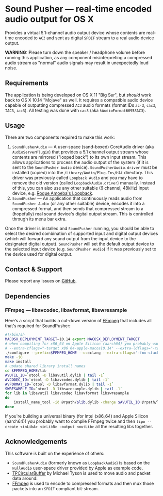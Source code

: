 # Sound Pusher — real-time encoded audio output for OS X
Provides a virtual 5.1-channel audio output device whose contents are real-time encoded to `AC3` and sent as digital `SPDIF` stream to a real audio device output.

**WARNING:** Please turn down the speaker / headphone volume before running this application, as any component misinterpreting a compressed audio stream as "normal" audio signals may result in unexpectedly loud noise.

## Requirements
The application is being developed on OS X 11 "Big Sur", but *should* work back to OS X 10.14 "Mojave" as well. It requires a compatible audio device capable of outputting compressed `AC3` audio formats (format IDs `ac-3`, `cac3`, `IAC3`, `iac3`). All testing was done with `cac3` (aka `kAudioFormat60958AC3`).

## Usage
There are two components required to make this work:

1. `SoundPusherAudio` — A user-space (sand-boxed) CoreAudio driver (aka `AudioServerPlugin`) that provides a 5.1 channel output stream whose contents are mirrored ("looped back") to its own input stream. This allows applications to process the audio output of the system (if it is sent to the `SoundPusher Audio` device). `SoundPusherAudio.driver` must be installed (copied) into the `/Library/Audio/Plug-Ins/HAL` directory. This driver was previously called `Loopback Audio` and you may have to remove the old version (called `LoopbackAudio.driver`) manually. Instead of this, you can also use any other suitable (6 channel, 48kHz) input device, e.g. [Rogue Amoeba's Loopback](https://rogueamoeba.com/loopback/).
2. `SoundPusher` — An application that continuously reads audio from `SoundPusher Audio` (or any other suitable) device, encodes it into a compressed format, and then sends that compressed stream to a (hopefully) real sound device's digital output stream. This is controlled through its menu bar extra.

Once the driver is installed and `SoundPusher` running, you should be able to select the desired combination of supported input and digital output devices (which will forward any sound output from the input device to the designated digital output). `SoundPusher` will set the default output device to the selected input device (e.g. `SoundPusher Audio`) if it was previously set to the device used for digital output.

## Contact & Support
Please report any issues on [GitHub](https://github.com/q-p/SoundPusher).

## Dependencies
### FFmpeg — libavcodec, libavformat, libswresample
Here's a script that builds a cut-down version of [FFmpeg](http://www.ffmpeg.org) that includes all that's required for SoundPusher:
```sh
#!/bin/sh
MACOSX_DEPLOYMENT_TARGET=10.14 export MACOSX_DEPLOYMENT_TARGET
# when compiling for x86_64 on Apple Silicon (aarch64) you probably want to install yasm and add the following:
# --extra-cflags="-target x86_64-apple-macos10.14" --extra-ldflags="-target x86_64-apple-macos10.14" --arch=x86 --x86asmexe=<PATH_TO_YASM>/bin/yasm
./configure --prefix=$FFMPEG_HOME --cc=clang --extra-cflags="-fno-stack-check" --disable-static --enable-shared --disable-all --disable-autodetect --disable-programs --disable-doc --disable-everything --disable-pthreads --disable-network --disable-dct --disable-dwt --disable-lsp --disable-lzo --disable-rdft --disable-faan --disable-pixelutils --enable-avutil --enable-avcodec --enable-avformat --enable-swresample --enable-encoder=ac3 --enable-muxer=spdif
make -j8
make install
# update shared library install names
cd $FFMPEG_HOME/lib
AVUTIL_ID=`otool -D libavutil.dylib | tail -1`
AVCODEC_ID=`otool -D libavcodec.dylib | tail -1`
AVFORMAT_ID=`otool -D libavformat.dylib | tail -1`
SWRESAMPLE_ID=`otool -D libswresample.dylib | tail -1`
for lib in libavutil libavcodec libavformat libswresample
do
    install_name_tool -id @rpath/$lib.dylib -change $AVUTIL_ID @rpath/libavutil.dylib -change $AVCODEC_ID @rpath/libavcodec.dylib -change $AVFORMAT_ID @rpath/libavformat.dylib -change $SWRESAMPLE_ID @rpath/libswresample.dylib $lib.dylib
done
```
If you're building a universal binary (for Intel (x86_64) and Apple Silicon (aarch64)) you probably want to compile FFmpeg twice and then  `lipo --create <inLibA> <inLibB> -output <outLib>` all the resulting libs together.

## Acknowledgements
This software is built on the experience of others:
- `SoundPusherAudio` (formerly known as `LoopbackAudio`) is based on the `NullAudio` user-space driver provided by Apple as example code.
- [TPCircularBuffer](https://github.com/michaeltyson/TPCircularBuffer/) by Michael Tyson is used to move audio and packet data around.
- [FFmpeg](http://www.ffmpeg.org) is used to encode to compressed formats and then mux those packets into an `SPDIF` compliant bit-stream.
